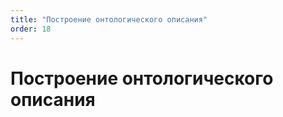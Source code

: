 ```yaml
---
title: "Построение онтологического описания"
order: 18
---
```


# Построение онтологического описания

